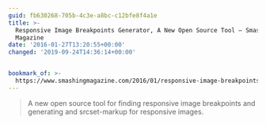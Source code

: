 ```yaml
---
guid: fb630268-705b-4c3e-a8bc-c12bfe8f4a1e
title: >-
  Responsive Image Breakpoints Generator, A New Open Source Tool – Smashing
  Magazine
date: '2016-01-27T13:20:55+00:00'
changed: '2019-09-24T14:36:14+00:00'


bookmark_of: >-
  https://www.smashingmagazine.com/2016/01/responsive-image-breakpoints-generation/
---
```



<blockquote>A new open source tool for finding responsive image breakpoints and generating and srcset-markup for responsive images.</blockquote>
